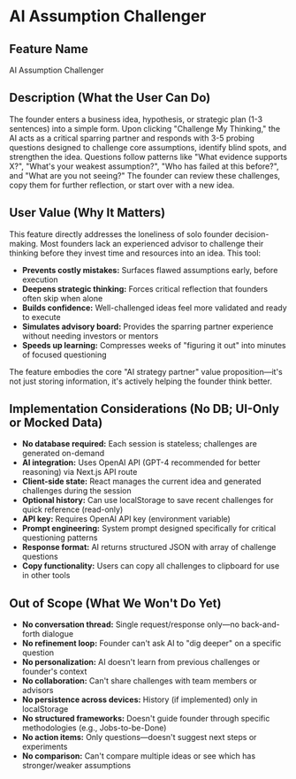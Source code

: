# AI Assumption Challenger

## Feature Name
AI Assumption Challenger

## Description (What the User Can Do)
The founder enters a business idea, hypothesis, or strategic plan (1-3 sentences) into a simple form. Upon clicking "Challenge My Thinking," the AI acts as a critical sparring partner and responds with 3-5 probing questions designed to challenge core assumptions, identify blind spots, and strengthen the idea. Questions follow patterns like "What evidence supports X?", "What's your weakest assumption?", "Who has failed at this before?", and "What are you not seeing?" The founder can review these challenges, copy them for further reflection, or start over with a new idea.

## User Value (Why It Matters)
This feature directly addresses the loneliness of solo founder decision-making. Most founders lack an experienced advisor to challenge their thinking before they invest time and resources into an idea. This tool:
- **Prevents costly mistakes:** Surfaces flawed assumptions early, before execution
- **Deepens strategic thinking:** Forces critical reflection that founders often skip when alone
- **Builds confidence:** Well-challenged ideas feel more validated and ready to execute
- **Simulates advisory board:** Provides the sparring partner experience without needing investors or mentors
- **Speeds up learning:** Compresses weeks of "figuring it out" into minutes of focused questioning

The feature embodies the core "AI strategy partner" value proposition—it's not just storing information, it's actively helping the founder think better.

## Implementation Considerations (No DB; UI-Only or Mocked Data)
- **No database required:** Each session is stateless; challenges are generated on-demand
- **AI integration:** Uses OpenAI API (GPT-4 recommended for better reasoning) via Next.js API route
- **Client-side state:** React manages the current idea and generated challenges during the session
- **Optional history:** Can use localStorage to save recent challenges for quick reference (read-only)
- **API key:** Requires OpenAI API key (environment variable)
- **Prompt engineering:** System prompt designed specifically for critical questioning patterns
- **Response format:** AI returns structured JSON with array of challenge questions
- **Copy functionality:** Users can copy all challenges to clipboard for use in other tools

## Out of Scope (What We Won't Do Yet)
- **No conversation thread:** Single request/response only—no back-and-forth dialogue
- **No refinement loop:** Founder can't ask AI to "dig deeper" on a specific question
- **No personalization:** AI doesn't learn from previous challenges or founder's context
- **No collaboration:** Can't share challenges with team members or advisors
- **No persistence across devices:** History (if implemented) only in localStorage
- **No structured frameworks:** Doesn't guide founder through specific methodologies (e.g., Jobs-to-be-Done)
- **No action items:** Only questions—doesn't suggest next steps or experiments
- **No comparison:** Can't compare multiple ideas or see which has stronger/weaker assumptions

